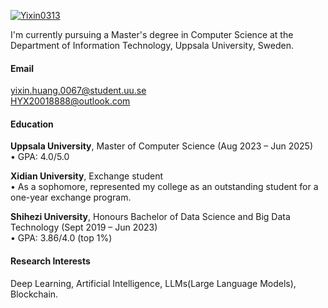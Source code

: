 

[![Yixin0313](https://img.shields.io/badge/Yixin0313-github-blue?logo=github)](https://github.com/Yixin0313)

I'm currently pursuing a Master's degree in Computer Science at the Department of Information Technology, Uppsala University, Sweden. 

#### Email
<span>yixin.huang.0067@student.uu.se</span>  
<span>HYX20018888@outlook.com</span>

#### Education
**Uppsala University**, Master of Computer Science (Aug 2023 – Jun 2025)  
• GPA: 4.0/5.0  

**Xidian University**, Exchange student <br>
• As a sophomore, represented my college as an outstanding student for a one-year exchange program.  

**Shihezi University**, Honours Bachelor of Data Science and Big Data Technology (Sept 2019 – Jun 2023)  
• GPA: 3.86/4.0 (top 1%)  

#### Research Interests
Deep Learning, Artificial Intelligence, LLMs(Large Language Models), Blockchain.


